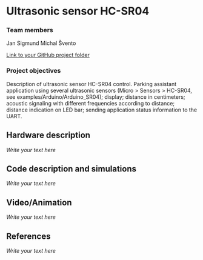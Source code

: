# Ultrasonic sensor HC-SR04

### Team members

Jan Sigmund
Michal Švento

[Link to your GitHub project folder](https://github.com/xsigmu06/Digital-electronics-2/tree/master/Labs/Project)

### Project objectives

Description of ultrasonic sensor HC-SR04 control. Parking assistant application using several ultrasonic sensors (Micro > Sensors > HC-SR04, see examples/Arduino/Arduino_SR04); display; distance in centimeters; acoustic signaling with different frequencies according to distance; distance indication on LED bar; sending application status information to the UART.


## Hardware description

*Write your text here*


## Code description and simulations

*Write your text here*


## Video/Animation

*Write your text here*


## References

*Write your text here*

